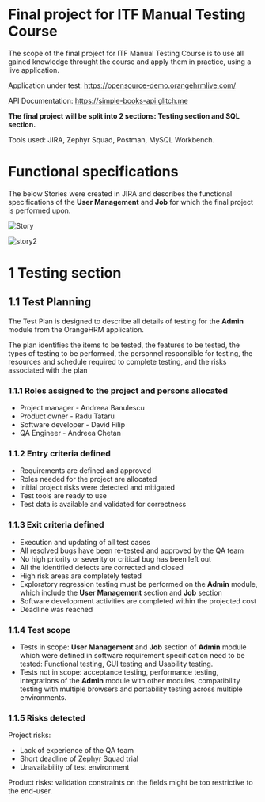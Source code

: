 # Final project for ITF Manual Testing Course

The scope of the final project for ITF Manual Testing Course is to use all gained knowledge throught the course and apply them in practice, using a live application.

Application under test: https://opensource-demo.orangehrmlive.com/

API Documentation: https://simple-books-api.glitch.me

__The final project will be split into 2 sections: Testing section and SQL section.__

Tools used: JIRA, Zephyr Squad, Postman, MySQL Workbench.

# Functional specifications

The below Stories were created in JIRA and describes the functional specifications of the __User Management__ and __Job__ for which the final project is performed upon.

![Story](https://user-images.githubusercontent.com/124868250/231396210-8bb03b26-0cbb-4c3c-a754-c6af95f8da87.jpg)


![story2](https://user-images.githubusercontent.com/124868250/231397823-0d50d562-dfa5-42e1-8064-1c61f04092f1.jpg)

# 1 Testing section

## 1.1 Test Planning

The Test Plan is designed to describe all details of testing for the __Admin__ module from the OrangeHRM application.

The plan identifies the items to be tested, the features to be tested, the types of testing to be performed, the personnel responsible for testing, the resources and schedule required to complete testing, and the risks associated with the plan

### 1.1.1 Roles assigned to the project and persons allocated

- Project manager - Andreea Banulescu
- Product owner - Radu Tataru
- Software developer - David Filip
- QA Engineer - Andreea Chetan

### 1.1.2 Entry criteria defined

- Requirements are defined and approved
- Roles needed for the project are allocated
- Initial project risks were detected and mitigated
- Test tools are ready to use
- Test data is available and validated for correctness

### 1.1.3 Exit criteria defined

- Execution and updating of all test cases
- All resolved bugs have been re-tested and approved by the QA team
- No high priority or severity or critical bug has been left out
- All the identified defects are corrected and closed
- High risk areas are completely tested
- Exploratory regression testing must be performed on the __Admin__ module, which include the __User Management__ section and __Job__ section
- Software development activities are completed within the projected cost
- Deadline was reached

### 1.1.4 Test scope

- Tests in scope: __User Management__ and __Job__ section of __Admin__ module which were defined in software requirement specification need to be tested: Functional testing, GUI testing and Usability testing.
- Tests not in scope: acceptance testing, performance testing, integrations of the __Admin__ module with other modules, compatibility testing with multiple browsers and portability testing across multiple environments.

### 1.1.5 Risks detected

Project risks:
- Lack of experience of the QA team
- Short deadline of Zephyr Squad trial
- Unavailability of test environment

Product risks: validation constraints on the fields might be too restrictive to the end-user.
